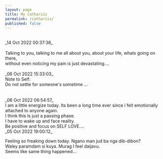```yaml
---
layout: page
title: My Catharsis
permalink: /catharsis/
published: false
---
```

<br>
_14 Oct 2022 00:37:36_
<br>
<br>
Talking to you, talking to me all about you, about your life, whats going on there,
<br>
without even noticing my pain is just devastating....
<br>
<br>
_06 Oct 2022 15:33:03_
<br>
Note to Self: 
<br>
Do not settle for someone's sometime ...
<br>
<br>
<br>
_06 Oct 2022 06:54:57_
<br>
I am a little energize today. Its been a long time ever since i felt emotionally attached to anyone again.
<br>
I think this is just a passing phase.
<br>
I have to wake up and face reality.
<br>
Be positive and focus on SELF LOVE....
<br>
_05 Oct 2022 19:00:12_

Feeling so freaking down today. Ngano man jud ba nga dib-dibon?
<br>
Waley paramdam si kuya. Murag I feel daijavu.
<br>
Seems like same thing happened...
<br>
<br>
<br>
<br>
<br>
<br>
